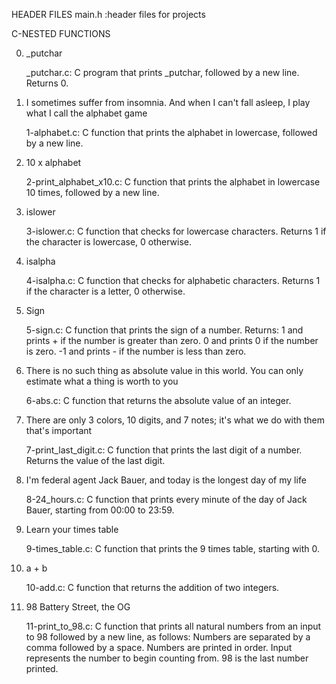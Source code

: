 HEADER FILES
main.h :header files for projects



C-NESTED FUNCTIONS

0. _putchar

    _putchar.c: C program that prints _putchar, followed by a new line. Returns 0.

1. I sometimes suffer from insomnia. And when I can't fall asleep, I play what I call the alphabet game

    1-alphabet.c: C function that prints the alphabet in lowercase, followed by a new line.

2. 10 x alphabet

    2-print_alphabet_x10.c: C function that prints the alphabet in lowercase 10 times, followed by a new line.

3. islower

    3-islower.c: C function that checks for lowercase characters. Returns 1 if the character is lowercase, 0 otherwise.

4. isalpha

    4-isalpha.c: C function that checks for alphabetic characters. Returns 1 if the character is a letter, 0 otherwise.

5. Sign

    5-sign.c: C function that prints the sign of a number. Returns:
        1 and prints + if the number is greater than zero.
        0 and prints 0 if the number is zero.
        -1 and prints - if the number is less than zero.

6. There is no such thing as absolute value in this world. You can only estimate what a thing is worth to you

    6-abs.c: C function that returns the absolute value of an integer.

7. There are only 3 colors, 10 digits, and 7 notes; it's what we do with them that's important

    7-print_last_digit.c: C function that prints the last digit of a number. Returns the value of the last digit.

8. I'm federal agent Jack Bauer, and today is the longest day of my life

    8-24_hours.c: C function that prints every minute of the day of Jack Bauer, starting from 00:00 to 23:59.

9. Learn your times table

    9-times_table.c: C function that prints the 9 times table, starting with 0.

10. a + b

    10-add.c: C function that returns the addition of two integers.

11. 98 Battery Street, the OG

    11-print_to_98.c: C function that prints all natural numbers from an input to 98 followed by a new line, as follows:
        Numbers are separated by a comma followed by a space.
        Numbers are printed in order.
        Input represents the number to begin counting from.
        98 is the last number printed.


